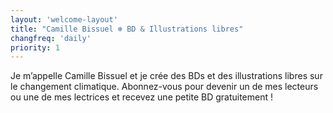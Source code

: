 ```yaml
---
layout: 'welcome-layout'
title: "Camille Bissuel ❄ BD & Illustrations libres"
changfreq: 'daily'
priority: 1
---
```

Je m’appelle Camille Bissuel et je crée des BDs et des illustrations libres sur le changement climatique.
Abonnez-vous pour devenir un de mes lecteurs ou une de mes lectrices et recevez une petite BD gratuitement !
